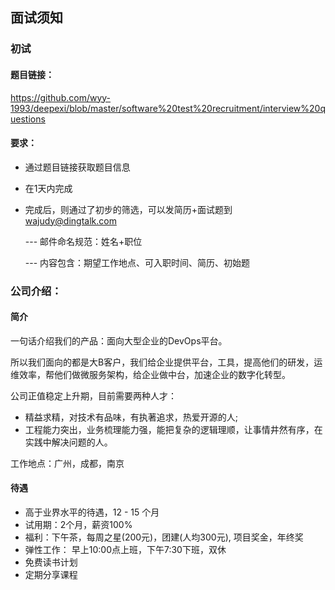 ## 面试须知

### 初试

#### 题目链接：

https://github.com/wyy-1993/deepexi/blob/master/software%20test%20recruitment/interview%20questions

#### 要求：

* 通过题目链接获取题目信息

* 在1天内完成

* 完成后，则通过了初步的筛选，可以发简历+面试题到 wajudy@dingtalk.com

  --- 邮件命名规范：姓名+职位

  --- 内容包含：期望工作地点、可入职时间、简历、初始题

### 公司介绍：

#### 简介

一句话介绍我们的产品：面向大型企业的DevOps平台。

所以我们面向的都是大B客户，我们给企业提供平台，工具，提高他们的研发，运维效率，帮他们做微服务架构，给企业做中台，加速企业的数字化转型。

公司正值稳定上升期，目前需要两种人才：

- 精益求精，对技术有品味，有执著追求，热爱开源的人;
- 工程能力突出，业务梳理能力强，能把复杂的逻辑理顺，让事情井然有序，在实践中解决问题的人。

工作地点：广州，成都，南京

#### 待遇

- 高于业界水平的待遇，12 - 15 个月
- 试用期：2个月，薪资100%
- 福利：下午茶，每周之星(200元)，团建(人均300元), 项目奖金，年终奖
- 弹性工作： 早上10:00点上班，下午7:30下班，双休
- 免费读书计划
- 定期分享课程